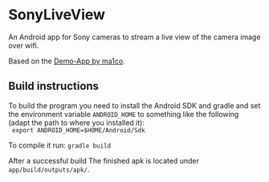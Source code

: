 # SonyLiveView #

An Android app for Sony cameras to stream a live view of the camera image over wifi.

Based on the [Demo-App by ma1co](https://github.com/ma1co/PMCADemo).

## Build instructions
To build the program you need to install the Android SDK and gradle and set the environment
variable `ANDROID_HOME` to something like the following (adapt the path to where you installed it):  
` export ANDROID_HOME=$HOME/Android/Sdk`

To compile it run:
`gradle build`

After a successful build The finished apk is located under `app/build/outputs/apk/`.
